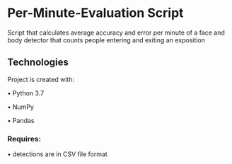 # Per-Minute-Evaluation Script
Script that calculates average accuracy and error per minute of a face and body detector that counts people entering and exiting an exposition

## Technologies
Project is created with:

• Python 3.7

• NumPy

• Pandas

### Requires:

• detections are in CSV file format

